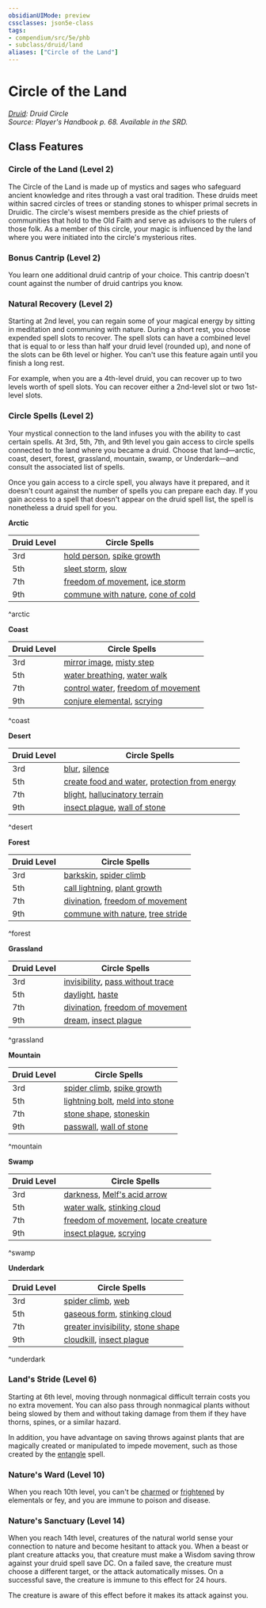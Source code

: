 ```yaml
---
obsidianUIMode: preview
cssclasses: json5e-class
tags:
- compendium/src/5e/phb
- subclass/druid/land
aliases: ["Circle of the Land"]
---
```

# Circle of the Land
*[Druid](druid.md): Druid Circle*  
*Source: Player's Handbook p. 68. Available in the SRD.*  


## Class Features

### Circle of the Land (Level 2)

The Circle of the Land is made up of mystics and sages who safeguard ancient knowledge and rites through a vast oral tradition. These druids meet within sacred circles of trees or standing stones to whisper primal secrets in Druidic. The circle's wisest members preside as the chief priests of communities that hold to the Old Faith and serve as advisors to the rulers of those folk. As a member of this circle, your magic is influenced by the land where you were initiated into the circle's mysterious rites.

### Bonus Cantrip (Level 2)

You learn one additional druid cantrip of your choice. This cantrip doesn't count against the number of druid cantrips you know.

### Natural Recovery (Level 2)

Starting at 2nd level, you can regain some of your magical energy by sitting in meditation and communing with nature. During a short rest, you choose expended spell slots to recover. The spell slots can have a combined level that is equal to or less than half your druid level (rounded up), and none of the slots can be 6th level or higher. You can't use this feature again until you finish a long rest.

For example, when you are a 4th-level druid, you can recover up to two levels worth of spell slots. You can recover either a 2nd-level slot or two 1st-level slots.

### Circle Spells (Level 2)

Your mystical connection to the land infuses you with the ability to cast certain spells. At 3rd, 5th, 7th, and 9th level you gain access to circle spells connected to the land where you became a druid. Choose that land—arctic, coast, desert, forest, grassland, mountain, swamp, or Underdark—and consult the associated list of spells.

Once you gain access to a circle spell, you always have it prepared, and it doesn't count against the number of spells you can prepare each day. If you gain access to a spell that doesn't appear on the druid spell list, the spell is nonetheless a druid spell for you.

**Arctic**

| Druid Level | Circle Spells |
|-------------|---------------|
| 3rd | [hold person](/2-Mechanics/CLI/spells/hold-person.md), [spike growth](/2-Mechanics/CLI/spells/spike-growth.md) |
| 5th | [sleet storm](/2-Mechanics/CLI/spells/sleet-storm.md), [slow](/2-Mechanics/CLI/spells/slow.md) |
| 7th | [freedom of movement](/2-Mechanics/CLI/spells/freedom-of-movement.md), [ice storm](/2-Mechanics/CLI/spells/ice-storm.md) |
| 9th | [commune with nature](/2-Mechanics/CLI/spells/commune-with-nature.md), [cone of cold](/2-Mechanics/CLI/spells/cone-of-cold.md) |
^arctic

**Coast**

| Druid Level | Circle Spells |
|-------------|---------------|
| 3rd | [mirror image](/2-Mechanics/CLI/spells/mirror-image.md), [misty step](/2-Mechanics/CLI/spells/misty-step.md) |
| 5th | [water breathing](/2-Mechanics/CLI/spells/water-breathing.md), [water walk](/2-Mechanics/CLI/spells/water-walk.md) |
| 7th | [control water](/2-Mechanics/CLI/spells/control-water.md), [freedom of movement](/2-Mechanics/CLI/spells/freedom-of-movement.md) |
| 9th | [conjure elemental](/2-Mechanics/CLI/spells/conjure-elemental.md), [scrying](/2-Mechanics/CLI/spells/scrying.md) |
^coast

**Desert**

| Druid Level | Circle Spells |
|-------------|---------------|
| 3rd | [blur](/2-Mechanics/CLI/spells/blur.md), [silence](/2-Mechanics/CLI/spells/silence.md) |
| 5th | [create food and water](/2-Mechanics/CLI/spells/create-food-and-water.md), [protection from energy](/2-Mechanics/CLI/spells/protection-from-energy.md) |
| 7th | [blight](/2-Mechanics/CLI/spells/blight.md), [hallucinatory terrain](/2-Mechanics/CLI/spells/hallucinatory-terrain.md) |
| 9th | [insect plague](/2-Mechanics/CLI/spells/insect-plague.md), [wall of stone](/2-Mechanics/CLI/spells/wall-of-stone.md) |
^desert

**Forest**

| Druid Level | Circle Spells |
|-------------|---------------|
| 3rd | [barkskin](/2-Mechanics/CLI/spells/barkskin.md), [spider climb](/2-Mechanics/CLI/spells/spider-climb.md) |
| 5th | [call lightning](/2-Mechanics/CLI/spells/call-lightning.md), [plant growth](/2-Mechanics/CLI/spells/plant-growth.md) |
| 7th | [divination](/2-Mechanics/CLI/spells/divination.md), [freedom of movement](/2-Mechanics/CLI/spells/freedom-of-movement.md) |
| 9th | [commune with nature](/2-Mechanics/CLI/spells/commune-with-nature.md), [tree stride](/2-Mechanics/CLI/spells/tree-stride.md) |
^forest

**Grassland**

| Druid Level | Circle Spells |
|-------------|---------------|
| 3rd | [invisibility](/2-Mechanics/CLI/spells/invisibility.md), [pass without trace](/2-Mechanics/CLI/spells/pass-without-trace.md) |
| 5th | [daylight](/2-Mechanics/CLI/spells/daylight.md), [haste](/2-Mechanics/CLI/spells/haste.md) |
| 7th | [divination](/2-Mechanics/CLI/spells/divination.md), [freedom of movement](/2-Mechanics/CLI/spells/freedom-of-movement.md) |
| 9th | [dream](/2-Mechanics/CLI/spells/dream.md), [insect plague](/2-Mechanics/CLI/spells/insect-plague.md) |
^grassland

**Mountain**

| Druid Level | Circle Spells |
|-------------|---------------|
| 3rd | [spider climb](/2-Mechanics/CLI/spells/spider-climb.md), [spike growth](/2-Mechanics/CLI/spells/spike-growth.md) |
| 5th | [lightning bolt](/2-Mechanics/CLI/spells/lightning-bolt.md), [meld into stone](/2-Mechanics/CLI/spells/meld-into-stone.md) |
| 7th | [stone shape](/2-Mechanics/CLI/spells/stone-shape.md), [stoneskin](/2-Mechanics/CLI/spells/stoneskin.md) |
| 9th | [passwall](/2-Mechanics/CLI/spells/passwall.md), [wall of stone](/2-Mechanics/CLI/spells/wall-of-stone.md) |
^mountain

**Swamp**

| Druid Level | Circle Spells |
|-------------|---------------|
| 3rd | [darkness](/2-Mechanics/CLI/spells/darkness.md), [Melf's acid arrow](/2-Mechanics/CLI/spells/melfs-acid-arrow.md) |
| 5th | [water walk](/2-Mechanics/CLI/spells/water-walk.md), [stinking cloud](/2-Mechanics/CLI/spells/stinking-cloud.md) |
| 7th | [freedom of movement](/2-Mechanics/CLI/spells/freedom-of-movement.md), [locate creature](/2-Mechanics/CLI/spells/locate-creature.md) |
| 9th | [insect plague](/2-Mechanics/CLI/spells/insect-plague.md), [scrying](/2-Mechanics/CLI/spells/scrying.md) |
^swamp

**Underdark**

| Druid Level | Circle Spells |
|-------------|---------------|
| 3rd | [spider climb](/2-Mechanics/CLI/spells/spider-climb.md), [web](/2-Mechanics/CLI/spells/web.md) |
| 5th | [gaseous form](/2-Mechanics/CLI/spells/gaseous-form.md), [stinking cloud](/2-Mechanics/CLI/spells/stinking-cloud.md) |
| 7th | [greater invisibility](/2-Mechanics/CLI/spells/greater-invisibility.md), [stone shape](/2-Mechanics/CLI/spells/stone-shape.md) |
| 9th | [cloudkill](/2-Mechanics/CLI/spells/cloudkill.md), [insect plague](/2-Mechanics/CLI/spells/insect-plague.md) |
^underdark

### Land's Stride (Level 6)

Starting at 6th level, moving through nonmagical difficult terrain costs you no extra movement. You can also pass through nonmagical plants without being slowed by them and without taking damage from them if they have thorns, spines, or a similar hazard.

In addition, you have advantage on saving throws against plants that are magically created or manipulated to impede movement, such as those created by the [entangle](/2-Mechanics/CLI/spells/entangle.md) spell.

### Nature's Ward (Level 10)

When you reach 10th level, you can't be [charmed](/2-Mechanics/CLI/rules/conditions.md#charmed) or [frightened](/2-Mechanics/CLI/rules/conditions.md#frightened) by elementals or fey, and you are immune to poison and disease.

### Nature's Sanctuary (Level 14)

When you reach 14th level, creatures of the natural world sense your connection to nature and become hesitant to attack you. When a beast or plant creature attacks you, that creature must make a Wisdom saving throw against your druid spell save DC. On a failed save, the creature must choose a different target, or the attack automatically misses. On a successful save, the creature is immune to this effect for 24 hours.

The creature is aware of this effect before it makes its attack against you.